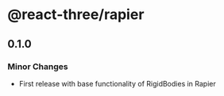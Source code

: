 # @react-three/rapier

## 0.1.0

### Minor Changes

- First release with base functionality of RigidBodies in Rapier
